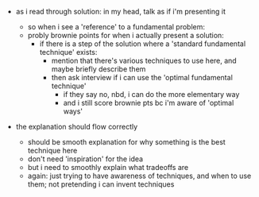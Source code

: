 

- as i read through solution: in my head, talk as if i'm presenting it
	- so when i see a 'reference' to a fundamental problem:
	- probly brownie points for when i actually present a solution:
		- if there is a step of the solution where a 'standard fundamental technique' exists:
			- mention that there's various techniques to use here, and maybe briefly describe them
			- then ask interview if i can use the 'optimal fundamental technique'
				- if they say no, nbd, i can do the more elementary way
				- and i still score brownie pts bc i'm aware of 'optimal ways'


- the explanation should flow correctly
	- should be smooth explanation for why something is the best technique here
	- don't need 'inspiration' for the idea
	- but i need to smoothly explain what tradeoffs are
	- again: just trying to have awareness of techniques, and when to use them; not pretending i can invent techniques 